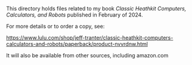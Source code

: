 This directory holds files related to my book *Classic Heathkit
Computers, Calculators, and Robots* published in February of 2024.

For more details or to order a copy, see:

https://www.lulu.com/shop/jeff-tranter/classic-heathkit-computers-calculators-and-robots/paperback/product-nvvrdnw.html

It will also be available from other sources, including amazon.com
